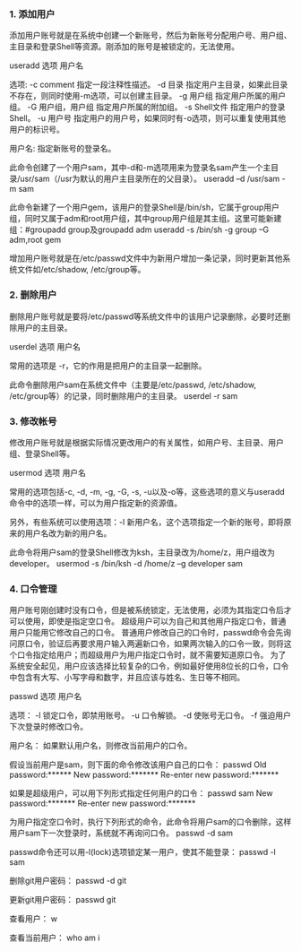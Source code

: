 ### 1. 添加用户

添加用户账号就是在系统中创建一个新账号，然后为新账号分配用户号、用户组、主目录和登录Shell等资源。刚添加的账号是被锁定的，无法使用。

useradd 选项 用户名

选项:
-c comment 指定一段注释性描述。
-d 目录 指定用户主目录，如果此目录不存在，则同时使用-m选项，可以创建主目录。
-g 用户组 指定用户所属的用户组。
-G 用户组，用户组 指定用户所属的附加组。
-s Shell文件 指定用户的登录Shell。
-u 用户号 指定用户的用户号，如果同时有-o选项，则可以重复使用其他用户的标识号。

用户名:
指定新账号的登录名。

此命令创建了一个用户sam，其中-d和-m选项用来为登录名sam产生一个主目录/usr/sam（/usr为默认的用户主目录所在的父目录）。
useradd –d /usr/sam -m sam

此命令新建了一个用户gem，该用户的登录Shell是/bin/sh，它属于group用户组，同时又属于adm和root用户组，其中group用户组是其主组。这里可能新建组：#groupadd group及groupadd adm
useradd -s /bin/sh -g group –G adm,root gem

增加用户账号就是在/etc/passwd文件中为新用户增加一条记录，同时更新其他系统文件如/etc/shadow, /etc/group等。

### 2. 删除用户
删除用户账号就是要将/etc/passwd等系统文件中的该用户记录删除，必要时还删除用户的主目录。

userdel 选项 用户名

常用的选项是 -r，它的作用是把用户的主目录一起删除。

此命令删除用户sam在系统文件中（主要是/etc/passwd, /etc/shadow, /etc/group等）的记录，同时删除用户的主目录。
userdel -r sam


### 3. 修改帐号
修改用户账号就是根据实际情况更改用户的有关属性，如用户号、主目录、用户组、登录Shell等。

usermod 选项 用户名

常用的选项包括-c, -d, -m, -g, -G, -s, -u以及-o等，这些选项的意义与useradd命令中的选项一样，可以为用户指定新的资源值。

另外，有些系统可以使用选项：-l 新用户名，这个选项指定一个新的账号，即将原来的用户名改为新的用户名。

此命令将用户sam的登录Shell修改为ksh，主目录改为/home/z，用户组改为developer。
usermod -s /bin/ksh -d /home/z –g developer sam



### 4. 口令管理
用户账号刚创建时没有口令，但是被系统锁定，无法使用，必须为其指定口令后才可以使用，即使是指定空口令。
超级用户可以为自己和其他用户指定口令，普通用户只能用它修改自己的口令。
普通用户修改自己的口令时，passwd命令会先询问原口令，验证后再要求用户输入两遍新口令，如果两次输入的口令一致，则将这个口令指定给用户；而超级用户为用户指定口令时，就不需要知道原口令。
为了系统安全起见，用户应该选择比较复杂的口令，例如最好使用8位长的口令，口令中包含有大写、小写字母和数字，并且应该与姓名、生日等不相同。

passwd 选项 用户名

选项：
-l 锁定口令，即禁用账号。
-u 口令解锁。
-d 使账号无口令。
-f 强迫用户下次登录时修改口令。

用户名：
如果默认用户名，则修改当前用户的口令。


假设当前用户是sam，则下面的命令修改该用户自己的口令：
passwd 
Old password:****** 
New password:******* 
Re-enter new password:*******

如果是超级用户，可以用下列形式指定任何用户的口令：
passwd sam 
New password:******* 
Re-enter new password:*******

为用户指定空口令时，执行下列形式的命令，此命令将用户sam的口令删除，这样用户sam下一次登录时，系统就不再询问口令。
passwd -d sam

passwd命令还可以用-l(lock)选项锁定某一用户，使其不能登录：
passwd -l sam


删除git用户密码：
passwd -d git  

更新git用户密码：
passwd git  

查看用户：
w  

查看当前用户：
who am i 


